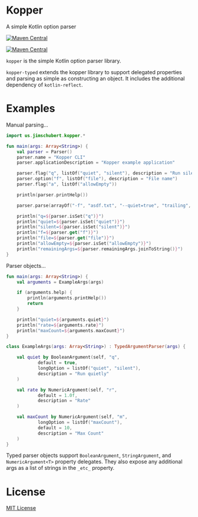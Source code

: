 # Kopper

A simple Kotlin option parser

[![Maven Central](https://img.shields.io/maven-central/v/us.jimschubert/kopper.svg?label=maven:%20kopper)](http://search.maven.org/#search%7Cga%7C1%7Ca%3A%22kopper%22)

[![Maven Central](https://img.shields.io/maven-central/v/us.jimschubert/kopper-typed.svg?label=maven:%20kopper-typed)](http://search.maven.org/#search%7Cga%7C1%7Ca%3A%22kopper-typed%22)

`kopper` is the simple Kotlin option parser library.

`kopper-typed` extends the kopper library to support delegated properties and parsing as simple as constructing an object. It includes the additional dependency of `kotlin-reflect`.

# Examples

Manual parsing…

```kotlin
import us.jimschubert.kopper.*

fun main(args: Array<String>) {
    val parser = Parser()
    parser.name = "Kopper CLI"
    parser.applicationDescription = "Kopper example application"

    parser.flag("q", listOf("quiet", "silent"), description = "Run silently")
    parser.option("f", listOf("file"), description = "File name")
    parser.flag("a", listOf("allowEmpty"))

    println(parser.printHelp())

    parser.parse(arrayOf("-f", "asdf.txt", "--quiet=true", "trailing", "arguments" ))

    println("q=${parser.isSet("q")}")
    println("quiet=${parser.isSet("quiet")}")
    println("silent=${parser.isSet("silent")}")
    println("f=${parser.get("f")}")
    println("file=${parser.get("file")}")
    println("allowEmpty=${parser.isSet("allowEmpty")}")
    println("remainingArgs=${parser.remainingArgs.joinToString()}")
}
```

Parser objects…

```kotlin
fun main(args: Array<String>) {
    val arguments = ExampleArgs(args)

    if (arguments.help) {
        println(arguments.printHelp())
        return
    }

    println("quiet=${arguments.quiet}")
    println("rate=${arguments.rate}")
    println("maxCount=${arguments.maxCount}")
}

class ExampleArgs(args: Array<String>) : TypedArgumentParser(args) {

    val quiet by BooleanArgument(self, "q",
            default = true,
            longOption = listOf("quiet", "silent"),
            description = "Run quietly"
    )

    val rate by NumericArgument(self, "r", 
            default = 1.0f, 
            description = "Rate"
    )

    val maxCount by NumericArgument(self, "m", 
            longOption = listOf("maxCount"), 
            default = 10, 
            description = "Max Count"
    )
}
```

Typed parser objects support `BooleanArgument`, `StringArgument`, and `NumericArgument<T>` property delegates. They 
also expose any additional args as a list of strings in the `_etc_` property.

# License

[MIT License](./LICENSE)
